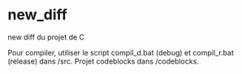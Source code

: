 new_diff
========
new diff du projet de C

Pour compiler, utiliser le script compil_d.bat (debug) et compil_r.bat (release) dans /src. Projet codeblocks dans /codeblocks.